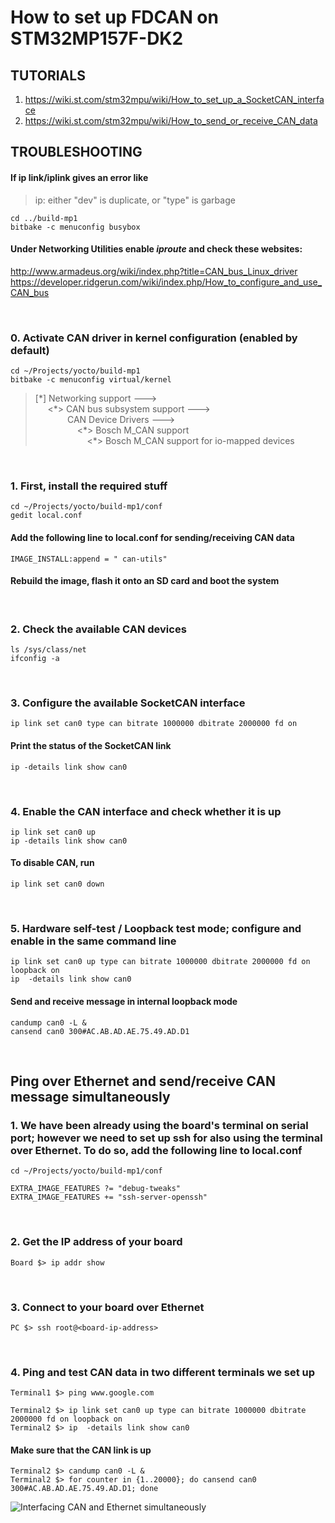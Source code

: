 # How to set up FDCAN on STM32MP157F-DK2

## TUTORIALS
1. https://wiki.st.com/stm32mpu/wiki/How_to_set_up_a_SocketCAN_interface
2. https://wiki.st.com/stm32mpu/wiki/How_to_send_or_receive_CAN_data

## TROUBLESHOOTING
#### If ip link/iplink gives an error like  
> ip: either "dev" is duplicate, or "type" is garbage

	cd ../build-mp1  
	bitbake -c menuconfig busybox 
#### Under Networking Utilities enable *iproute* and check these websites: 
http://www.armadeus.org/wiki/index.php?title=CAN_bus_Linux_driver  
https://developer.ridgerun.com/wiki/index.php/How_to_configure_and_use_CAN_bus  
  
<br>

### 0. Activate CAN driver in kernel configuration (enabled by default)

`cd ~/Projects/yocto/build-mp1`  
`bitbake -c menuconfig virtual/kernel`

> [\*] Networking support --->  
> &nbsp;&nbsp;&nbsp;&nbsp; <\*> CAN bus subsystem support --->  
> &nbsp;&nbsp;&nbsp;&nbsp;&nbsp;&nbsp;&nbsp;&nbsp;&nbsp;&nbsp;&nbsp;&nbsp; CAN Device Drivers --->  
> &nbsp;&nbsp;&nbsp;&nbsp;&nbsp;&nbsp;&nbsp;&nbsp;&nbsp;&nbsp;&nbsp;&nbsp;&nbsp;&nbsp;&nbsp;&nbsp; <\*> Bosch M_CAN support  
> &nbsp;&nbsp;&nbsp;&nbsp;&nbsp;&nbsp;&nbsp;&nbsp;&nbsp;&nbsp;&nbsp;&nbsp;&nbsp;&nbsp;&nbsp;&nbsp;&nbsp;&nbsp;&nbsp;&nbsp; <\*> Bosch M_CAN support for io-mapped devices  
  
<br>

### 1. First, install the required stuff

`cd ~/Projects/yocto/build-mp1/conf`  
`gedit local.conf`  
  
#### Add the following line to local.conf for sending/receiving CAN data

	IMAGE_INSTALL:append = " can-utils"  
#### Rebuild the image, flash it onto an SD card and boot the system  
  
<br>
  
### 2. Check the available CAN devices  

`ls /sys/class/net`  
`ifconfig -a`  
  
<br>
  
### 3. Configure the available SocketCAN interface  
  
`ip link set can0 type can bitrate 1000000 dbitrate 2000000 fd on`
  
#### Print the status of the SocketCAN link  

`ip -details link show can0`  
  
<br>

### 4. Enable the CAN interface and check whether it is up  
  
`ip link set can0 up`  
`ip -details link show can0`  
  
#### To disable CAN, run  
  
`ip link set can0 down`  
    
<br>

### 5. Hardware self-test / Loopback test mode; configure and enable in the same command line  
  
`ip link set can0 up type can bitrate 1000000 dbitrate 2000000 fd on loopback on`  
`ip  -details link show can0`  

#### Send and receive message in internal loopback mode  

`candump can0 -L &`  
`cansend can0 300#AC.AB.AD.AE.75.49.AD.D1`  
  
  
  
<br>

## Ping over Ethernet and send/receive CAN message simultaneously  

### 1. We have been already using the board's terminal on serial port; however we need to set up ssh for also using the terminal over Ethernet. To do so, add the following line to local.conf  

`cd ~/Projects/yocto/build-mp1/conf`  
  
	EXTRA_IMAGE_FEATURES ?= "debug-tweaks"
	EXTRA_IMAGE_FEATURES += "ssh-server-openssh"  
  
<br>

### 2. Get the IP address of your board  

`Board $> ip addr show`  
  
<br>

### 3. Connect to your board over Ethernet

`PC $> ssh root@<board-ip-address>`  
  
<br>

### 4. Ping and test CAN data in two different terminals we set up  

`Terminal1 $> ping www.google.com`  

`Terminal2 $> ip link set can0 up type can bitrate 1000000 dbitrate 2000000 fd on loopback on`  
`Terminal2 $> ip  -details link show can0`

#### Make sure that the CAN link is up

`Terminal2 $> candump can0 -L &`  
`Terminal2 $> for counter in {1..20000}; do cansend can0 300#AC.AB.AD.AE.75.49.AD.D1; done`

![Interfacing CAN and Ethernet simultaneously](https://github.com/darkquesh/stm32mp1/blob/main/images/stm32mp1_ethernet_and_can.png)
